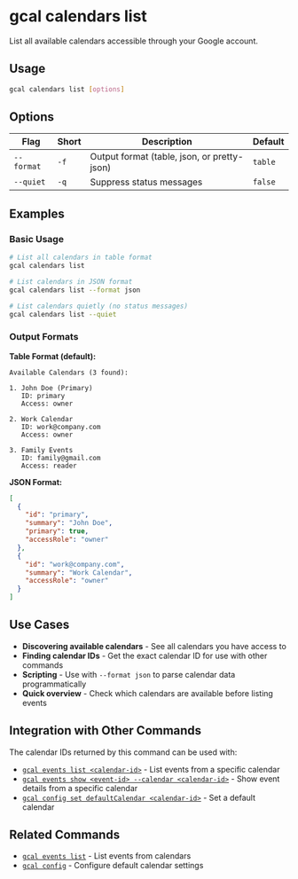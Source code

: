 # gcal calendars list

List all available calendars accessible through your Google account.

## Usage

```bash
gcal calendars list [options]
```

## Options

| Flag | Short | Description | Default |
|------|-------|-------------|---------|
| `--format` | `-f` | Output format (table, json, or pretty-json) | `table` |
| `--quiet` | `-q` | Suppress status messages | `false` |

## Examples

### Basic Usage

```bash
# List all calendars in table format
gcal calendars list

# List calendars in JSON format
gcal calendars list --format json

# List calendars quietly (no status messages)
gcal calendars list --quiet
```

### Output Formats

**Table Format (default):**
```
Available Calendars (3 found):

1. John Doe (Primary)
   ID: primary
   Access: owner

2. Work Calendar
   ID: work@company.com
   Access: owner

3. Family Events
   ID: family@gmail.com
   Access: reader
```

**JSON Format:**
```json
[
  {
    "id": "primary",
    "summary": "John Doe",
    "primary": true,
    "accessRole": "owner"
  },
  {
    "id": "work@company.com",
    "summary": "Work Calendar",
    "accessRole": "owner"
  }
]
```

## Use Cases

- **Discovering available calendars** - See all calendars you have access to
- **Finding calendar IDs** - Get the exact calendar ID for use with other commands
- **Scripting** - Use with `--format json` to parse calendar data programmatically
- **Quick overview** - Check which calendars are available before listing events

## Integration with Other Commands

The calendar IDs returned by this command can be used with:

- [`gcal events list <calendar-id>`](events-list.md) - List events from a specific calendar
- [`gcal events show <event-id> --calendar <calendar-id>`](events-show.md) - Show event details from a specific calendar
- [`gcal config set defaultCalendar <calendar-id>`](config.md) - Set a default calendar

## Related Commands

- [`gcal events list`](events-list.md) - List events from calendars
- [`gcal config`](config.md) - Configure default calendar settings